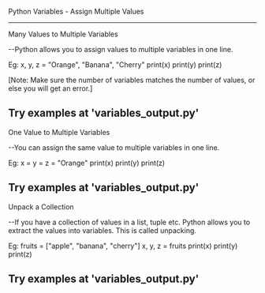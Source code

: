 Python Variables - Assign Multiple Values

--------------------------------------------------------------------------------------------------
Many Values to Multiple Variables

--Python allows you to assign values to multiple variables in one line.

Eg:
x, y, z = "Orange", "Banana", "Cherry"
print(x)
print(y)
print(z)

[Note: Make sure the number of variables matches the number of values, or else you will get an error.]

Try examples at 'variables_output.py'
------------------------------------------------------------------------------------------------------------------
One Value to Multiple Variables

--You can assign the same value to multiple variables in one line.

Eg:
x = y = z = "Orange"
print(x)
print(y)
print(z)

Try examples at 'variables_output.py'
--------------------------------------------------------------------------------------------------------------------

Unpack a Collection

--If you have a collection of values in a list, tuple etc. Python allows you to extract the values into variables. This is called unpacking.

Eg:
fruits = ["apple", "banana", "cherry"]
x, y, z = fruits
print(x)
print(y)
print(z)

Try examples at 'variables_output.py'
---------------------------------------------------------------------------------------------------------------------




